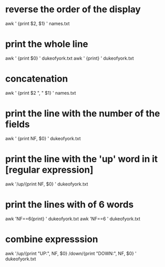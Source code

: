 
# reverse the order of the display
awk ' {print $2, $1} ' names.txt

# print the whole line
awk ' {print $0} ' dukeofyork.txt
awk ' {print} ' dukeofyork.txt

# concatenation
awk ' {print $2 ", " $1} ' names.txt

# print the line with the number of the fields
awk ' {print NF, $0} ' dukeofyork.txt

# print the line with the 'up' word in it [regular expression]
awk '/up/{print NF, $0} ' dukeofyork.txt

# print the lines with of 6 words
awk 'NF==6{print} ' dukeofyork.txt
awk 'NF==6 ' dukeofyork.txt

# combine expresssion
awk '/up/{print "UP:", NF, $0} /down/{print "DOWN:", NF, $0} ' dukeofyork.txt
